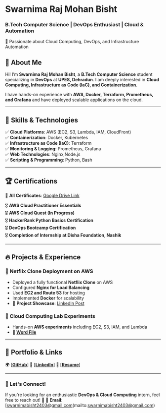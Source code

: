 # **Swarnima Raj Mohan Bisht**  
### **B.Tech Computer Science | DevOps Enthusiast | Cloud & Automation**  
🚀 Passionate about Cloud Computing, DevOps, and Infrastructure Automation  

## 🌟 **About Me**  
Hi! I’m **Swarnima Raj Mohan Bisht**, a **B.Tech Computer Science** student specializing in **DevOps** at **UPES, Dehradun**. I am deeply interested in **Cloud Computing, Infrastructure as Code (IaC), and Containerization**.  

I have hands-on experience with **AWS, Docker, Terraform, Prometheus, and Grafana** and have deployed scalable applications on the cloud.  

---

## 📌 **Skills & Technologies**  
✅ **Cloud Platforms**: AWS (EC2, S3, Lambda, IAM, CloudFront)  
✅ **Containerization**: Docker, Kubernetes  
✅ **Infrastructure as Code (IaC)**: Terraform  
✅ **Monitoring & Logging**: Prometheus, Grafana  
✅ **Web Technologies**: Nginx,Node.js  
✅ **Scripting & Programming**: Python, Bash  

---

## 🏆 **Certifications**  
📂 **All Certificates**: [Google Drive Link](https://drive.google.com/drive/folders/1ftIpdGxN6JQkekL-x2FR82BMPVz7fgjc?usp=sharing)  

🎖️ **AWS Cloud Practitioner Essentials**  
🎖️ **AWS Cloud Quest (In Progress)**  
🎖️ **HackerRank Python Basics Certification**  
🎖️ **DevOps Bootcamp Certification**  
🎖️ **Completion of Internship at Disha Foundation, Nashik**  

---

## 🔥 **Projects & Experience**  

### 📌 **Netflix Clone Deployment on AWS**  
- Deployed a fully functional **Netflix Clone** on AWS  
- Configured **Nginx for Load Balancing**  
- Used **EC2 and Route 53** for hosting  
- Implemented **Docker** for scalability  
- 📸 **Project Showcase**: [LinkedIn Post](https://www.linkedin.com/posts/swarnima-bisht-9a68b024b_devops-automation-cloudinfrastructure-activity-7245048414730682368-2HwD?utm_source=share&utm_medium=member_desktop)  
  

### 📌 **Cloud Computing Lab Experiments**  
- Hands-on **AWS experiments** including EC2, S3, IAM, and Lambda  
- **📂 [Word File](https://docs.google.com/document/d/1Q7dneEyh1WAUNrhPyizLbtdYEvrAaZ2u/edit?usp=sharing&ouid=103920767856261162147&rtpof=true&sd=true)** 


---

## 📂 **Portfolio & Links**  
🌍 [[**GitHub**](https://github.com/oringejooz)]
💼 [[**LinkedIn**](https://www.linkedin.com/in/swarnima-bisht-9a68b024b/)] 
📜 [[**Resume**](https://docs.google.com/document/d/14f91ERKMJV9Z-g387q-A0zQ0M1y3vqCz/edit?usp=sharing&ouid=103920767856261162147&rtpof=true&sd=true)]  

---

### 📩 **Let's Connect!**  
If you're looking for an enthusiastic **DevOps & Cloud Computing** intern, feel free to reach out! 🚀 
📧 **Email**: [swarnimabisht2403@gmail.com(mailto:swarnimabisht2403@gmail.com)
